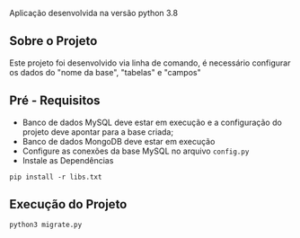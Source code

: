 Aplicação desenvolvida na versão python 3.8

## Sobre o Projeto
Este projeto foi desenvolvido via linha de comando, é necessário configurar os dados do "nome da base", "tabelas" e "campos"

## Pré - Requisitos

- Banco de dados MySQL deve estar em execução e a configuração do projeto deve apontar para a base criada;
- Banco de dados MongoDB deve estar em execução
- Configure as conexões da base MySQL no arquivo ```config.py```
- Instale as Dependências

```
pip install -r libs.txt
```

## Execução do Projeto

```
python3 migrate.py
```
